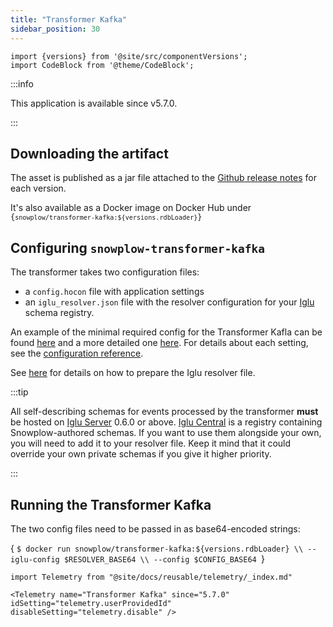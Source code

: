 ```yaml
---
title: "Transformer Kafka"
sidebar_position: 30
---
```


```mdx-code-block
import {versions} from '@site/src/componentVersions';
import CodeBlock from '@theme/CodeBlock';
```

:::info

This application is available since v5.7.0.

:::

## Downloading the artifact

The asset is published as a jar file attached to the [Github release notes](https://github.com/snowplow/snowplow-rdb-loader/releases) for each version.

<span>It's also available as a Docker image on Docker Hub under <code>{`snowplow/transformer-kafka:${versions.rdbLoader}`}</code></span>

## Configuring `snowplow-transformer-kafka`

The transformer takes two configuration files:

- a `config.hocon` file with application settings
- an `iglu_resolver.json` file with the resolver configuration for your [Iglu](https://github.com/snowplow/iglu) schema registry.

An example of the minimal required config for the Transformer Kafla can be found [here](https://github.com/snowplow/snowplow-rdb-loader/tree/master/config/transformer/azure/transformer.kafka.config.minimal.hocon) and a more detailed one [here](https://github.com/snowplow/snowplow-rdb-loader/tree/master/config/transformer/azure/transformer.kafka.config.reference.hocon). For details about each setting, see the [configuration reference](/docs/api-reference/loaders-storage-targets/snowplow-rdb-loader/transforming-enriched-data/stream-transformer/transformer-kafka/configuration-reference/index.md).

See [here](/docs/api-reference/iglu/iglu-resolver/index.md) for details on how to prepare the Iglu resolver file.

:::tip

All self-describing schemas for events processed by the transformer **must** be hosted on [Iglu Server](/docs/api-reference/iglu/iglu-repositories/iglu-server/index.md) 0.6.0 or above. [Iglu Central](/docs/api-reference/iglu/iglu-repositories/iglu-central/index.md) is a registry containing Snowplow-authored schemas. If you want to use them alongside your own, you will need to add it to your resolver file. Keep it mind that it could override your own private schemas if you give it higher priority.

:::

## Running the Transformer Kafka

The two config files need to be passed in as base64-encoded strings:

<CodeBlock language="bash">{
`$ docker run snowplow/transformer-kafka:${versions.rdbLoader} \\
--iglu-config $RESOLVER_BASE64 \\
--config $CONFIG_BASE64
`}</CodeBlock>

```mdx-code-block
import Telemetry from "@site/docs/reusable/telemetry/_index.md"

<Telemetry name="Transformer Kafka" since="5.7.0" idSetting="telemetry.userProvidedId" disableSetting="telemetry.disable" />
```
